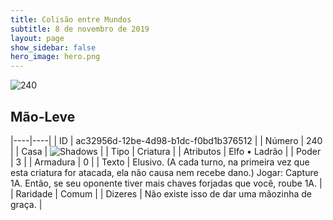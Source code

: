```yaml
---
title: Colisão entre Mundos
subtitle: 8 de novembro de 2019
layout: page
show_sidebar: false
hero_image: hero.png
---
```


![240](https://cdn.keyforgegame.com/media/card_front/pt/452_240_3JR426GCW36W_pt.png)

## Mão-Leve

|----|----|
| ID | ac32956d-12be-4d98-b1dc-f0bd1b376512 |
| Número | 240 |
| Casa | ![Shadows](https://archonarcana.com/images/thumb/e/ee/Shadows.png/22px-Shadows.png "Sombras") |
| Tipo | Criatura |
| Atributos | Elfo • Ladrão |
| Poder | 3 |
| Armadura | 0 |
| Texto | Elusivo. (A cada turno, na primeira vez que  esta criatura for atacada, ela não causa nem recebe dano.) Jogar: Capture 1A. Então, se seu oponente tiver mais chaves forjadas que você, roube 1A. |
| Raridade | Comum |
| Dizeres | Não existe isso de dar uma mãozinha de graça. |
